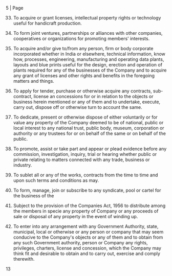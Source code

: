 5 | Page

33. To acquire or grant licenses, intellectual property rights or technology useful for handicraft production.

34. To form joint ventures, partnerships or alliances with other companies, cooperatives or organizations for promoting members' interests.

35. To acquire and/or give to/from any person, firm or body corporate incorporated whether in India or elsewhere, technical information, know how, processes, engineering, manufacturing and operating data plants, layouts and blue prints useful for the design, erection and operation of plants required for any of the businesses of the Company and to acquire any grant of licenses and other rights and benefits in the foregoing matters and things.

36. To apply for tender, purchase or otherwise acquire any contracts, sub-contract, license an concessions for or in relation to the objects or business herein mentioned or any of them and to undertake, execute, carry out, dispose off or otherwise turn to account the same.

37. To dedicate, present or otherwise dispose of either voluntarily or for value any property of the Company deemed to be of national, public or local interest to any national trust, public body, museum, corporation or authority or any trustees for or on behalf of the same or on behalf of the public.

38. To promote, assist or take part and appear or plead evidence before any commission, investigation, inquiry, trial or hearing whether public or private relating to matters connected with any trade, business or industry.

39. To sublet all or any of the works, contracts from the time to time and upon such terms and conditions as may.

40. To form, manage, join or subscribe to any syndicate, pool or cartel for the business of the

41. Subject to the provision of the Companies Act, 1956 to distribute among the members in specie any property of Company or any proceeds of sale or disposal of any property in the event of winding up.

42. To enter into any arrangement with any Government Authority, state, municipal, local or otherwise or any person or company that may seem conducive to the Company's objects or any of them and to obtain from any such Government authority, person or Company any rights, privileges, charters, license and concession, which the Company may think fit and desirable to obtain and to carry out, exercise and comply therewith.

13